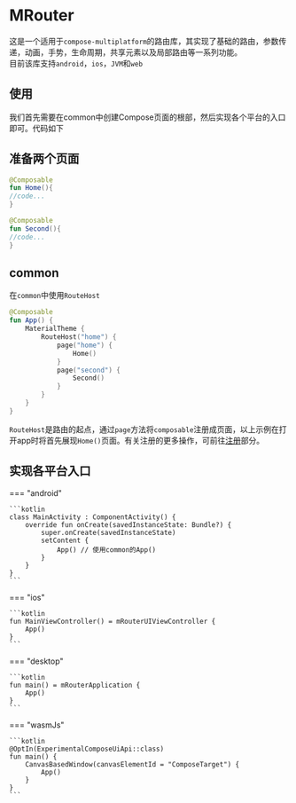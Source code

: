 # MRouter

这是一个适用于`compose-multiplatform`的路由库，其实现了基础的路由，参数传递，动画，手势，生命周期，共享元素以及局部路由等一系列功能。<br>
目前该库支持`android`，`ios`，`JVM`和`web`


## 使用

我们首先需要在common中创建Compose页面的根部，然后实现各个平台的入口即可。代码如下

## 准备两个页面
```kotlin
@Composable
fun Home(){
//code...
}

@Composable
fun Second(){
//code...
}
```

## common
在`common`中使用`RouteHost`

```kotlin
@Composable
fun App() {
    MaterialTheme {
        RouteHost("home") {
            page("home") {
                Home()
            }
            page("second") {
                Second()
            }
        }
    }
}
```

`RouteHost`是路由的起点，通过`page`方法将`composable`注册成页面，以上示例在打开app时将首先展现`Home()`页面。有关注册的更多操作，可前往[注册](https://erolc.github.io/MRouter/route/register.html)部分。
## 实现各平台入口



=== "android"

    ```kotlin
    class MainActivity : ComponentActivity() {
        override fun onCreate(savedInstanceState: Bundle?) {
            super.onCreate(savedInstanceState)
            setContent {
                App() // 使用common的App()
            }
        }
    }
    ```
=== "ios"

    ```kotlin
    fun MainViewController() = mRouterUIViewController {
        App()
    }
    ```

=== "desktop"

    ```kotlin
    fun main() = mRouterApplication {
        App()
    }
    ```

=== "wasmJs"

    ```kotlin
    @OptIn(ExperimentalComposeUiApi::class)
    fun main() {
        CanvasBasedWindow(canvasElementId = "ComposeTarget") {
            App()
        }
    }
    ```